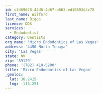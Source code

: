 ```yaml
---
id: c3d69628-44d6-4d67-b863-ed10893d4c78
first_name: Wilford
last_name: Biggs
license: DDS
services:
  - Endodontist
category: Dentists
org_name: 'Micro Endodontics of Las Vegas'
address: '4450 North Tenaya'
city: 'Las Vegas'
state: NV
zip: '89129'
phone: '(702) 410-5200'
title: 'Micro Endodontics of Las Vegas'
_geoloc:
  lat: 36.2415
  lng: -115.251
---
```

